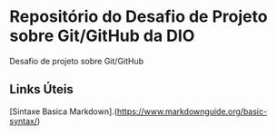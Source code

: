 # Repositório do Desafio de Projeto sobre Git/GitHub da DIO
Desafio de projeto sobre Git/GitHub

## Links Úteis
[Sintaxe Basica Markdown].(https://www.markdownguide.org/basic-syntax/)
